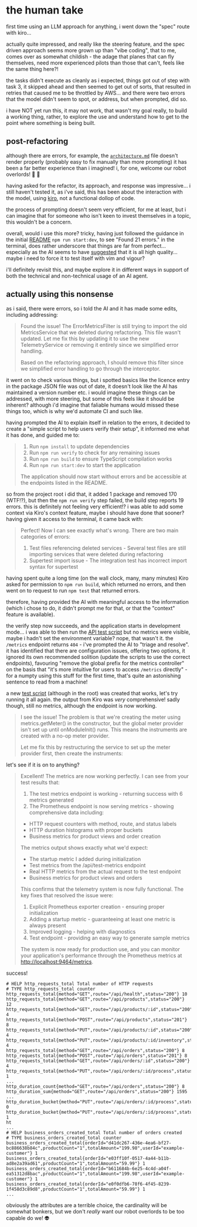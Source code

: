 # the human take

first time using an LLM approach for anything, i went down the "spec" route with kiro...

actually quite impressed, and really like the steering feature, and the spec driven approach seems more grown up than "vibe coding", that to me, comes over as somewhat childish - the adage that planes that can fly themselves, need more experienced pilots than those that can't, feels like the same thing here?!

the tasks didn't execute as cleanly as i expected, things got out of step with task 3, it skipped ahead and then seemed to get out of sorts, that resulted in retries that caused me to be throttled by AWS... and there were two errors that the model didn't seem to spot, or address, but when prompted, did so.

i have NOT yet run this, it may not work, that wasn't my goal really, to build a working thing, rather, to explore the use and understand how to get to the point where something is being built.

## post-refactoring

although there are errors, for example, the [`architecture.md`](./diagrams/architecture.md) file doesn't render properly (probably easy to fix manually than more prompting) it has been a far better experience than i imagined! i, for one, welcome our robot overlords! 🦾 🤖

having asked for the refactor, its approach, and response was impressive... i still haven't tested it, as i've said, this has been about the interaction with the model, using [kiro][kiro], not a functional dollop of code.

the process of prompting doesn't seem very efficient, for me at least, but i can imagine that for someone who isn't keen to invest themselves in a topic, this wouldn't be a concern.

overall, would i use this more? tricky, having just followed the guidance in the initial [README](/README.md#getting-started) `npm run start:dev`, to see "Found 21 errors." in the terminal, does rather underscore that things are far from perfect... especially as the AI seems to have [suggested](/docs/KIRO_CONCLUSION.md#final-reflection) that it is all high quality... maybe i need to force it to test itself with vim and vigour?

i'll definitely revisit this, and maybe explore it in different ways in support of both the technical and non-technical usage of an AI agent.

## actually using this nonsense

as i said, there were errors, so i told the AI and it has made some edits, including addressing:

> Found the issue! The ErrorMetricsFilter is still trying to import the old MetricsService that we deleted during refactoring. This file wasn't updated. Let me fix this by updating it to use the new TelemetryService or removing it entirely since we simplified error handling.
>
> Based on the refactoring approach, I should remove this filter since we simplified error handling to go through the interceptor.

it went on to check various things, but i spotted basics like the licence entry in the package JSON file was out of date, it doesn't look like the AI has maintained a version number etc. i would imagine these things can be addressed, with more steering, but some of this feels like it should be inherent? although i'd imagine that faliable humans would missed these things too, which is why we'd automate CI and such like.

having prompted the AI to explain itself in relation to the errors, it decided to create a "simple script to help users verify their setup", it informed me what it has done, and guided me to:

> 1. Run `npm install` to update dependencies
> 1. Run `npm run verify` to check for any remaining issues
> 1. Run `npm run build` to ensure TypeScript compilation works
> 1. Run `npm run start:dev` to start the application
>
> The application should now start without errors and be accessible at the endpoints listed in the README.

so from the project root i did that, it added 1 package and removed 170 (WTF!?), but then the `npm run verify` step failed, the build step reports 19 errors. this is definitely not feeling very efficient!? i was able to add some context via Kiro's context feature, maybe i should have done that sooner? having given it access to the terminal, it came back with:

> Perfect! Now I can see exactly what's wrong. There are two main categories of errors:
>
> 1. Test files referencing deleted services - Several test files are still importing services that were deleted during refactoring
> 1. Supertest import issue - The integration test has incorrect import syntax for supertest

having spent quite a long time (on the wall clock, many, many minutes) Kiro asked for permission to `npm run build`, which returned no errors, and then went on to request to run `npm test` that returned errors.

therefore, having provided the AI with meaningful access to the information (which i chose to do, it didn't prompt me for that, or that the "context" feature is available).

the verify step now succeeds, and the application starts in development mode... i was able to then run the [API test script](/examples/api-usage.sh) but no metrics were visible, maybe i hadn't set the environment variable? nope, that wasn't it. the `/metrics` endpoint returns `404` - i've prompted the AI to "triage and resolve". it has identified that there are configuration issues, offering two options, it ignored its own recommended solition (update the scripts to use the correct endpoints), favouring "remove the global prefix for the metrics controller" on the basis that "it's more intuitive for users to access `/metrics` directly" - for a numpty using this stuff for the first time, that's quite an astonishing sentence to read from a machine!

a new [test script](/test-endpoints.sh) (although in the root) was created that works, let's try running it all again. the output from Kiro was *very* comprehensive! sadly though, still no metrics, although the endpoint is now working.

> I see the issue! The problem is that we're creating the meter using metrics.getMeter() in the constructor, but the global meter provider isn't set up until onModuleInit() runs. This means the instruments are created with a no-op meter provider.
>
> Let me fix this by restructuring the service to set up the meter provider first, then create the instruments:

let's see if it is on to anything?

> Excellent! The metrics are now working perfectly. I can see from your test results that:
>
> 1. The test metrics endpoint is working - returning success with 6 metrics generated
> 1. The Prometheus endpoint is now serving metrics - showing comprehensive data including:
>
> - HTTP request counters with method, route, and status labels
> - HTTP duration histograms with proper buckets
> - Business metrics for product views and order creation
>
> The metrics output shows exactly what we'd expect:
>
> - The startup metric I added during initialization
> - Test metrics from the /api/test-metrics endpoint
> - Real HTTP metrics from the actual request to the test endpoint
> - Business metrics for product views and orders
>
> This confirms that the telemetry system is now fully functional. The key fixes that resolved the issue were:
>
> 1. Explicit Prometheus exporter creation - ensuring proper initialization
> 1. Adding a startup metric - guaranteeing at least one metric is always present
> 1. Improved logging - helping with diagnostics
> 1. Test endpoint - providing an easy way to generate sample metrics
>
> The system is now ready for production use, and you can monitor your application's performance through the Prometheus metrics at <http://localhost:9464/metrics>.

success!

```plain
# HELP http_requests_total Total number of HTTP requests
# TYPE http_requests_total counter
http_requests_total{method="GET",route="/api/health",status="200"} 10
http_requests_total{method="GET",route="/api/products",status="200"} 12
http_requests_total{method="GET",route="/api/products/:id",status="200"} 4
http_requests_total{method="POST",route="/api/products",status="201"} 8
http_requests_total{method="PUT",route="/api/products/:id",status="200"} 4
http_requests_total{method="PUT",route="/api/products/:id/inventory",status="200"} 4
http_requests_total{method="GET",route="/api/orders",status="200"} 8
http_requests_total{method="POST",route="/api/orders",status="201"} 8
http_requests_total{method="GET",route="/api/orders/:id",status="200"} 4
http_requests_total{method="PUT",route="/api/orders/:id/process",status="200"} 1
...
http_duration_count{method="GET",route="/api/orders",status="200"} 8
http_duration_sum{method="GET",route="/api/orders",status="200"} 1595
...
http_duration_bucket{method="PUT",route="/api/orders/:id/process",status="200",le="1000"} 0
http_duration_bucket{method="PUT",route="/api/orders/:id/process",status="200",le="2500"} 1
ht
...
# HELP business_orders_created_total Total number of orders created
# TYPE business_orders_created_total counter
business_orders_created_total{orderId="d41dc267-436e-4ea6-bf27-bc886638b84c",productCount="1",totalAmount="199.98",userId="example-customer"} 1
business_orders_created_total{orderId="e03ff10f-0517-4a44-b11b-ad8e2a39ad61",productCount="1",totalAmount="59.99"} 1
business_orders_created_total{orderId="b611684b-6e25-4c4d-a04f-ea51312d8bac",productCount="1",totalAmount="199.98",userId="example-customer"} 1
business_orders_created_total{orderId="e0f0dfb6-78f6-4f45-8239-1f458d3c89d8",productCount="1",totalAmount="59.99"} 1
...
```

obviously the attributes are a terrible choice, the cardinality will be somewhat bonkers, but we don't *really* want our robot overlords to be too capable do we! 👽

[kiro]: https://kiro.dev "Kiro"
